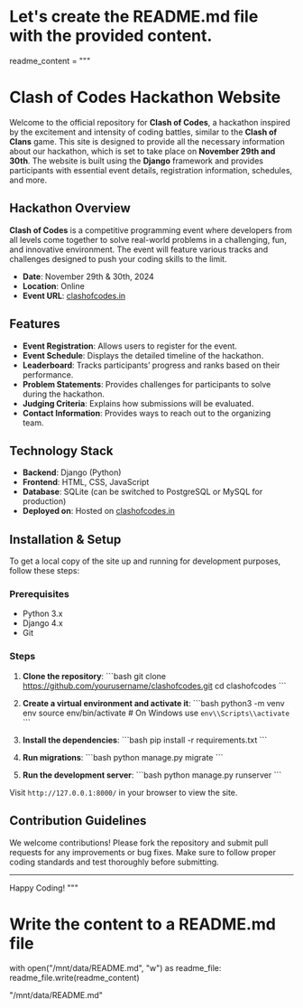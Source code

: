 # Let's create the README.md file with the provided content.

readme_content = """
# Clash of Codes Hackathon Website

Welcome to the official repository for **Clash of Codes**, a hackathon inspired by the excitement and intensity of coding battles, similar to the **Clash of Clans** game. This site is designed to provide all the necessary information about our hackathon, which is set to take place on **November 29th and 30th**. The website is built using the **Django** framework and provides participants with essential event details, registration information, schedules, and more.

## Hackathon Overview

**Clash of Codes** is a competitive programming event where developers from all levels come together to solve real-world problems in a challenging, fun, and innovative environment. The event will feature various tracks and challenges designed to push your coding skills to the limit.

- **Date**: November 29th & 30th, 2024
- **Location**: Online
- **Event URL**: [clashofcodes.in](https://clashofcodes.in)

## Features

- **Event Registration**: Allows users to register for the event.
- **Event Schedule**: Displays the detailed timeline of the hackathon.
- **Leaderboard**: Tracks participants’ progress and ranks based on their performance.
- **Problem Statements**: Provides challenges for participants to solve during the hackathon.
- **Judging Criteria**: Explains how submissions will be evaluated.
- **Contact Information**: Provides ways to reach out to the organizing team.

## Technology Stack

- **Backend**: Django (Python)
- **Frontend**: HTML, CSS, JavaScript
- **Database**: SQLite (can be switched to PostgreSQL or MySQL for production)
- **Deployed on**: Hosted on [clashofcodes.in](https://clashofcodes.in)

## Installation & Setup

To get a local copy of the site up and running for development purposes, follow these steps:

### Prerequisites
- Python 3.x
- Django 4.x
- Git

### Steps

1. **Clone the repository**:
    \`\`\`bash
    git clone https://github.com/yourusername/clashofcodes.git
    cd clashofcodes
    \`\`\`

2. **Create a virtual environment and activate it**:
    \`\`\`bash
    python3 -m venv env
    source env/bin/activate  # On Windows use `env\\Scripts\\activate`
    \`\`\`

3. **Install the dependencies**:
    \`\`\`bash
    pip install -r requirements.txt
    \`\`\`

4. **Run migrations**:
    \`\`\`bash
    python manage.py migrate
    \`\`\`

5. **Run the development server**:
    \`\`\`bash
    python manage.py runserver
    \`\`\`

Visit `http://127.0.0.1:8000/` in your browser to view the site.

## Contribution Guidelines

We welcome contributions! Please fork the repository and submit pull requests for any improvements or bug fixes. Make sure to follow proper coding standards and test thoroughly before submitting.

---

Happy Coding!
"""

# Write the content to a README.md file
with open("/mnt/data/README.md", "w") as readme_file:
    readme_file.write(readme_content)

"/mnt/data/README.md"
